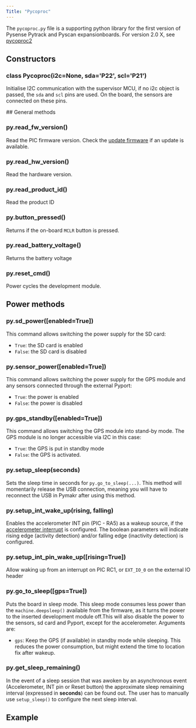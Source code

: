 ```yaml
---
Title: "Pycoproc"
---
```


The `pycoproc.py` file is a supporting python library for the first version of Pysense Pytrack and Pyscan expansionboards. For version 2.0 X, see [pycoproc2](../pycoproc2/)

## Constructors

### class Pycoproc(i2c=None, sda='P22', scl='P21')

Initialise I2C communication with the supervisor MCU, if no i2c object is passed, the `sda` and `scl` pins are used. On the board, the sensors are connected on these pins.

## General methods

### py.read_fw_version()

Read the PIC firmware version. Check the [update firmware](/updatefirmware/expansionboard/) if an update is available.

### py.read_hw_version()

Read the hardware version. 

### py.read_product_id()

Read the product ID

### py.button_pressed()

Returns if the on-board `MCLR` button is pressed.

### py.read_battery_voltage()

Returns the battery voltage

### py.reset_cmd()

Power cycles the development module.

## Power methods

### py.sd_power([enabled=True])

This command allows switching the power supply for the SD card:
* `True`: the SD card is enabled
* `False`: the SD card is disabled

### py.sensor_power([enabled=True])

This command allows switching the power supply for the GPS module and any sensors connected through the external Pyport:
* `True`: the power is enabled
* `False`: the power is disabled

### py.gps_standby([enabled=True])

This command allows switching the GPS module into stand-by mode. The GPS module is no longer accessible via I2C in this case:
* `True`: the GPS is put in standby mode
* `False`: the GPS is activated. 

### py.setup_sleep(seconds)

Sets the sleep time in seconds for `py.go_to_sleep(...)`. This method will momentarily release the USB connection, meaning you will have to reconnect the USB in Pymakr after using this method.

### py.setup_int_wake_up(rising, falling)

Enables the accelerometer INT pin (PIC - RA5) as a wakeup source, if the [accelerometer interrupt](../lis2hh12/#lis2hh12enable_activity_interruptthreshold-duration-handlernone) is configured. The boolean parameters will indicate rising edge (activity detection) and/or falling edge (inactivity detection) is configured.

### py.setup_int_pin_wake_up([rising=True])

Allow waking up from an interrupt on PIC RC1, or `EXT_IO_0` on the external IO header

### py.go_to_sleep([gps=True])

Puts the board in sleep mode. This sleep mode consumes less power than the `machine.deepsleep()` available from the firmware, as it turns the power to the inserted development module off.This will also disable the power to the sensors, sd card and Pyport, except for the accelerometer. Arguments are:
* `gps`: Keep the GPS (if available) in standby mode while sleeping. This reduces the power consumption, but might extend the time to location fix after wakeup.

### py.get_sleep_remaining()

In the event of a sleep session that was awoken by an asynchronous event (Accelerometer, INT pin or Reset button) the approximate sleep remaining interval (expressed in **seconds**) can be found out. The user has to manually use `setup_sleep()` to configure the next sleep interval.

## Example
